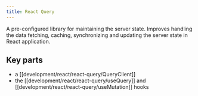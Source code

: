```yaml
---
title: React Query
---
```


A pre-configured library for maintaining the server state. Improves handling the data fetching, caching, synchronizing and updating the server state in React application.

## Key parts

- a [[development/react/react-query/QueryClient]]
- the [[development/react/react-query/useQuery]] and [[development/react/react-query/useMutation]] hooks
